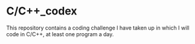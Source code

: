 # C/C++_codex
This repository contains a coding challenge I have taken up in which I will code in C/C++, at least one program a day.
